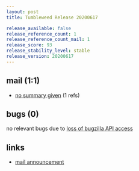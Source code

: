 ```yaml
---
layout: post
title: Tumbleweed Release 20200617

release_available: false
release_reference_count: 1
release_reference_count_mail: 1
release_score: 93
release_stability_level: stable
release_version: 20200617
---
```


## mail (1:1)

- [no summary given](https://github.com/boombatower/tumbleweed-review/issues/10) (1 refs)

## bugs (0)

<!--more-->

no relevant bugs due to [loss of bugzilla API access](https://bugzilla.opensuse.org/show_bug.cgi?id=1157722)



## links

- [mail announcement](https://github.com/boombatower/tumbleweed-review/issues/10)
